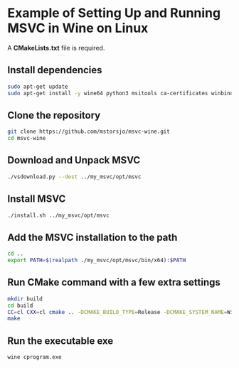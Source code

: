 # Example of Setting Up and Running MSVC in Wine on Linux

A **CMakeLists.txt** file is required.

## Install dependencies
```bash
sudo apt-get update
sudo apt-get install -y wine64 python3 msitools ca-certificates winbind
```

## Clone the repository
```bash
git clone https://github.com/mstorsjo/msvc-wine.git
cd msvc-wine
```

## Download and Unpack MSVC
```bash
./vsdownload.py --dest ../my_msvc/opt/msvc
```

## Install MSVC
```bash
./install.sh ../my_msvc/opt/msvc
```

## Add the MSVC installation to the path
```bash
cd ..
export PATH=$(realpath ./my_msvc/opt/msvc/bin/x64):$PATH
```

## Run CMake command with a few extra settings
```bash
mkdir build
cd build
CC=cl CXX=cl cmake .. -DCMAKE_BUILD_TYPE=Release -DCMAKE_SYSTEM_NAME=Windows
make
```

## Run the executable exe
```bash
wine cprogram.exe
```
